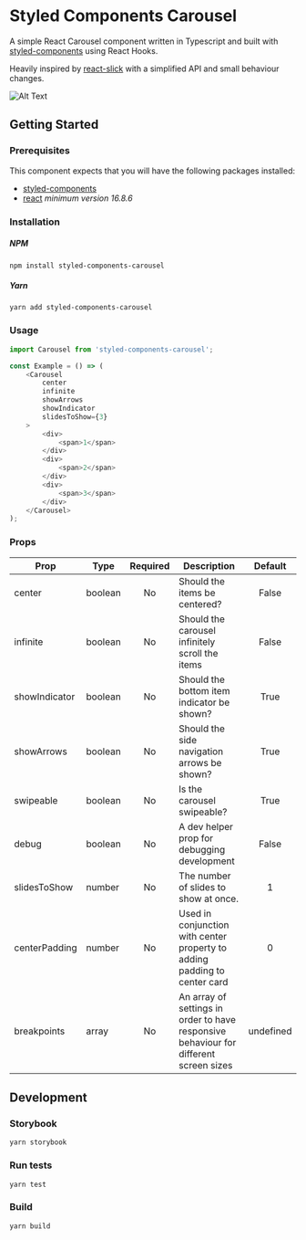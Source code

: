 # Styled Components Carousel

A simple React Carousel component written in Typescript and built with [styled-components](https://github.com/styled-components/styled-components) using React Hooks.

Heavily inspired by [react-slick](https://github.com/akiran/react-slick) with a simplified API and small behaviour changes.

![Alt Text](https://media.giphy.com/media/ge2bPSJZNt8CXMk9Z4/giphy.gif)

## Getting Started

### Prerequisites

This component expects that you will have the following packages installed:
* [styled-components](https://github.com/styled-components/styled-components)
* [react](https://github.com/facebook/react) *minimum version 16.8.6*

### Installation

##### NPM

`npm install styled-components-carousel`

##### Yarn

`yarn add styled-components-carousel`

### Usage

```javascript
import Carousel from 'styled-components-carousel';

const Example = () => (
    <Carousel
        center
        infinite
        showArrows
        showIndicator
        slidesToShow={3}
    >
        <div>
            <span>1</span>
        </div>
        <div>
            <span>2</span>
        </div>
        <div>
            <span>3</span>
        </div>
    </Carousel>
);
```

### Props

| Prop          | Type   | Required | Description                              | Default |
| ------------- | ------ |:--------:| ---------------------------------------- |:-------:|
| center | boolean | No | Should the items be centered? | False |
| infinite | boolean | No | Should the carousel infinitely scroll the items | False |
| showIndicator | boolean | No | Should the bottom item indicator be shown? | True |
| showArrows | boolean | No | Should the side navigation arrows be shown? | True |
| swipeable | boolean | No | Is the carousel swipeable? | True |
| debug | boolean | No | A dev helper prop for debugging development | False |
| slidesToShow  | number | No | The number of slides to show at once. | 1       |
| centerPadding | number | No | Used in conjunction with center property to adding padding to center card | 0 |
| breakpoints | array | No | An array of settings in order to have responsive behaviour for different screen sizes | undefined |

## Development

### Storybook

`yarn storybook`

### Run tests

`yarn test`

### Build

`yarn build`